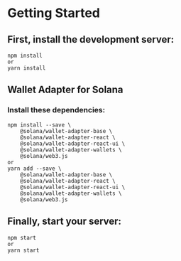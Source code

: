 # Getting Started
## First, install the development server:
```
npm install
or
yarn install
```

## Wallet Adapter for Solana
### Install these dependencies:
```
npm install --save \
    @solana/wallet-adapter-base \
    @solana/wallet-adapter-react \
    @solana/wallet-adapter-react-ui \
    @solana/wallet-adapter-wallets \
    @solana/web3.js 
or
yarn add --save \
    @solana/wallet-adapter-base \
    @solana/wallet-adapter-react \
    @solana/wallet-adapter-react-ui \
    @solana/wallet-adapter-wallets \
    @solana/web3.js 
```	
## Finally, start your server: 
```
npm start
or
yarn start
```
